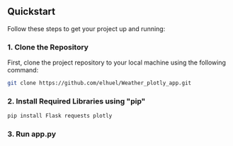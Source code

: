 ## Quickstart

Follow these steps to get your project up and running:

### 1. Clone the Repository

First, clone the project repository to your local machine using the following command:

```bash
git clone https://github.com/elhuel/Weather_plotly_app.git
```

### 2. Install Required Libraries using "pip"

```bash
pip install Flask requests plotly
```

### 3. Run app.py
